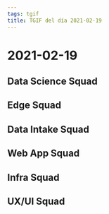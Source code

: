```yaml
---
tags: tgif
title: TGIF del día 2021-02-19
---
```

# 2021-02-19

## Data Science Squad

## Edge Squad

## Data Intake Squad

## Web App Squad

## Infra Squad

## UX/UI Squad
